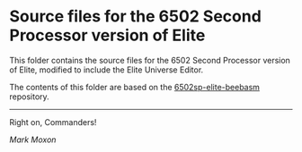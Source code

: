 # Source files for the 6502 Second Processor version of Elite

This folder contains the source files for the 6502 Second Processor version of Elite, modified to include the Elite Universe Editor.

The contents of this folder are based on the [6502sp-elite-beebasm](https://github.com/markmoxon/6502sp-elite-beebasm) repository.

---

Right on, Commanders!

_Mark Moxon_